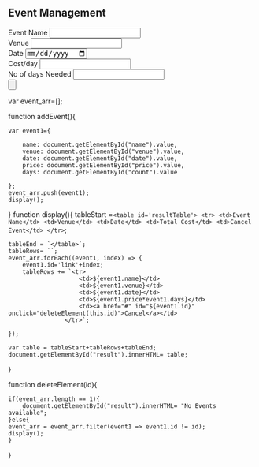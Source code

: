 <!DOCTYPE html>
<html>
	<head>	
	</head>
	<body>
		<h2>Event Management</h2>
		<label for="name">Event Name</label>
		<input type="text" name="name" id="name"/>
		<br />
		<label for="venue">Venue</label>
		<input type="text" name="venue" id="venue"/>
		<br />
		<label for="date">Date</label>
		<input type="date" name="date" id="date"/>
		<br />
		<label for="price">Cost/day</label>
		<input type="text" name="price" id="price"/>
		<br />
		<label for="count">No of days Needed</label>
		<input type="text" name="count" id="count"/>
		<br />
		<input id="addEvent" type="button" onclick="addEvent()" value "Add Event"/>
		<div id="result"></div>
		<script src="./script.js"></script>
	</body>
</html>





var event_arr=[];

function addEvent(){

	var event1={

		name: document.getElementById("name").value,
		venue: document.getElementById("venue").value,
		date: document.getElementById("date").value,
		price: document.getElementById("price").value,
		days: document.getElementById("count").value

	};
	event_arr.push(event1);
	display();
	
}
function display(){
	tableStart =`<table id='resultTable'>
      <tr>
	<td>Event Name</td>
	<td>Venue</td>
	<td>Date</td>
	<td>Total Cost</td>
	<td>Cancel Event</td>
	</tr>`;
	
	tableEnd = `</table>`;
	tableRows= ``;
	event_arr.forEach((event1, index) => {
		event1.id='link'+index;
		tableRows += `<tr>
						<td>${event1.name}</td>
						<td>${event1.venue}</td>
						<td>${event1.date}</td>
						<td>${event1.price*event1.days}</td>
						<td><a href="#" id="${event1.id}" onclick="deleteElement(this.id)">Cancel</a></td>
					</tr>`;
					
	});

	var table = tableStart+tableRows+tableEnd;
	document.getElementById("result").innerHTML= table;
		
}

function deleteElement(id){

	if(event_arr.length == 1){
		document.getElementById("result").innerHTML= "No Events available";
	}else{
	event_arr = event_arr.filter(event1 => event1.id != id);
	display();
	}



}
